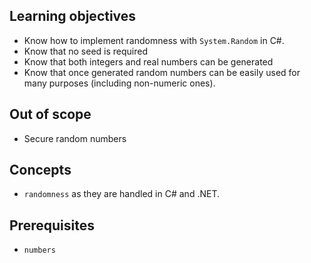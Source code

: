 ## Learning objectives

- Know how to implement randomness with `System.Random` in C#.
- Know that no seed is required
- Know that both integers and real numbers can be generated
- Know that once generated random numbers can be easily used for many purposes (including non-numeric ones).

## Out of scope

- Secure random numbers

## Concepts

- `randomness` as they are handled in C# and .NET.

## Prerequisites

- `numbers`

